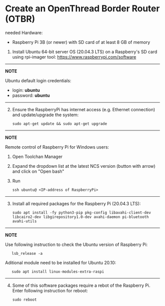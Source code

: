 # Create an OpenThread Border Router (OTBR)

needed Hardware:
- Raspberry Pi 3B (or newer) with SD card of at least 8 GB of memory


1. Install Ubuntu 64-bit server OS (20.04.3 LTS) on a Raspberry's SD card using rpi-imager tool:  https://www.raspberrypi.com/software

------

__NOTE__

Ubuntu default login credentials:   
- login: __ubuntu__
- password: __ubuntu__

------


2. Ensure the RaspberryPi has internet access (e.g. Ethernet connection) and update/upgrade the system:

       sudo apt-get update && sudo apt-get upgrade

------

__NOTE__

Remote control of Raspberry Pi for Windows users:

1. Open Toolchan Manager
2. Expand the dropdown list at the latest NCS version (button with arrow) and click on "Open bash"
3. Run  

       ssh ubuntu@ <IP-address of RaspberryPi>

------

3. Install all required packages for the Raspberry Pi (20.04.3 LTS):

       sudo apt install -fy python3-pip pkg-config libavahi-client-dev libcairo2-dev libgirepository1.0-dev avahi-daemon pi-bluetooth avahi-utils

------

__NOTE__

Use following instruction to check the Ubuntu version of Raspberry Pi:

       lsb_release -a

Aditional module need to be installed for Ubuntu 20.10:

       sudo apt install linux-modules-extra-raspi

------

4. Some of this software packages require a rebot of the Raspberry Pi. Enter following instruction for reboot: 
 
       sudo reboot


 
